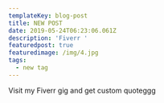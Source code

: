 ```yaml
---
templateKey: blog-post
title: NEW POST
date: 2019-05-24T06:23:06.061Z
description: 'Fiverr '
featuredpost: true
featuredimage: /img/4.jpg
tags:
  - new tag
---
```

Visit my Fiverr gig and get custom quoteggg
